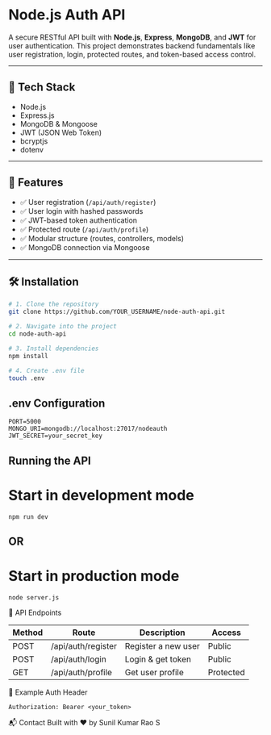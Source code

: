 # Node.js Auth API

A secure RESTful API built with **Node.js**, **Express**, **MongoDB**, and **JWT** for user authentication. This project demonstrates backend fundamentals like user registration, login, protected routes, and token-based access control.

---

## 🔧 Tech Stack

- Node.js
- Express.js
- MongoDB & Mongoose
- JWT (JSON Web Token)
- bcryptjs
- dotenv

---

## 📁 Features

- ✅ User registration (`/api/auth/register`)
- ✅ User login with hashed passwords
- ✅ JWT-based token authentication
- ✅ Protected route (`/api/auth/profile`)
- ✅ Modular structure (routes, controllers, models)
- ✅ MongoDB connection via Mongoose

---

## 🛠️ Installation

```bash
# 1. Clone the repository
git clone https://github.com/YOUR_USERNAME/node-auth-api.git

# 2. Navigate into the project
cd node-auth-api

# 3. Install dependencies
npm install

# 4. Create .env file
touch .env
```

## .env Configuration

```env
PORT=5000
MONGO_URI=mongodb://localhost:27017/nodeauth
JWT_SECRET=your_secret_key
```

## Running the API
# Start in development mode
```
npm run dev

```
## OR

# Start in production mode
```
node server.js

```

📮 API Endpoints

| Method | Route              | Description         | Access    |
| ------ | ------------------ | ------------------- | --------- |
| POST   | /api/auth/register | Register a new user | Public    |
| POST   | /api/auth/login    | Login & get token   | Public    |
| GET    | /api/auth/profile  | Get user profile    | Protected |

🔐 Example Auth Header
```
Authorization: Bearer <your_token>

```
📬 Contact
Built with ❤️ by Sunil Kumar Rao S



